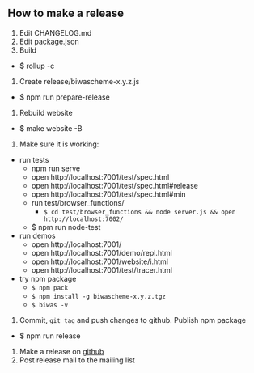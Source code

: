 ## How to make a release

1. Edit CHANGELOG.md
1. Edit package.json
1. Build
  - $ rollup -c
1. Create release/biwascheme-x.y.z.js
  - $ npm run prepare-release
1. Rebuild website
  - $ make website -B
1. Make sure it is working:
  - run tests
    - npm run serve
    - open http://localhost:7001/test/spec.html
    - open http://localhost:7001/test/spec.html#release
    - open http://localhost:7001/test/spec.html#min
    - run test/browser_functions/
      - `$ cd test/browser_functions && node server.js && open http://localhost:7002/`
    - $ npm run node-test
  - run demos
    - open http://localhost:7001/
    - open http://localhost:7001/demo/repl.html
    - open http://localhost:7001/website/i.html
    - open http://localhost:7001/test/tracer.html
  - try npm package
    - `$ npm pack`
    - `$ npm install -g biwascheme-x.y.z.tgz`
    - `$ biwas -v`
1. Commit, `git tag` and push changes to github. Publish npm package
  - $ npm run release
1. Make a release on [github](https://github.com/biwascheme/biwascheme/releases)
1. Post release mail to the mailing list
